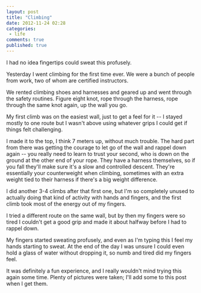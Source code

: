 ```yaml
---
layout: post
title: "Climbing"
date: 2012-11-24 02:28
categories:
 - life
comments: true
published: true
---
```


I had no idea fingertips could sweat this profusely.

<!-- more -->

Yesterday I went climbing for the first time ever. We were a bunch of people from work, two of whom are certified instructors.

We rented climbing shoes and harnesses and geared up and went through the safety routines. Figure eight knot, rope through the harness, rope through the same knot again, up the wall you go.

My first climb was on the easiest wall, just to get a feel for it -- I stayed mostly to one route but I wasn't above using whatever grips I could get if things felt challenging.

I made it to the top, I think 7 meters up, without much trouble. The hard part from there was getting the courage to let go of the wall and rappel down again -- you really need to learn to trust your second, who is down on the ground at the other end of your rope. They have a harness themselves, so if you fall they'll make sure it's a slow and controlled descent. They're essentially your counterweight when climbing, sometimes with an extra weight tied to their harness if there's a big weight difference.

I did another 3-4 climbs after that first one, but I'm so completely unused to actually doing that kind of activity with hands and fingers, and the first climb took most of the energy out of my fingers.

I tried a different route on the same wall, but by then my fingers were so tired I couldn't get a good grip and made it about halfway before I had to rappel down.

My fingers started sweating profusely, and even as I'm typing this I feel my hands starting to sweat. At the end of the day I was unsure I could even hold a glass of water without dropping it, so numb and tired did my fingers feel.

It was definitely a fun experience, and I really wouldn't mind trying this again some time. Plenty of pictures were taken; I'll add some to this post when I get them.
